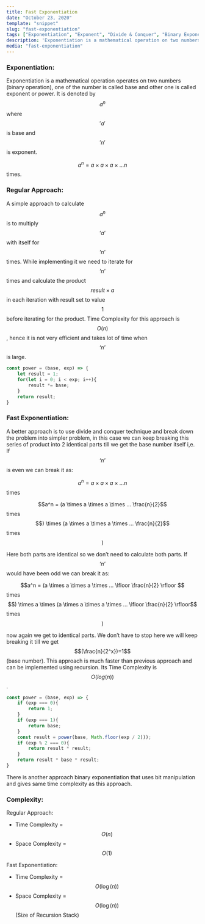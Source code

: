 ```yaml
---
title: Fast Exponentiation
date: "October 23, 2020"
template: "snippet"
slug: "fast-exponentiation"
tags: ["Exponentiation", "Exponent", "Divide & Conquer", "Binary Exponentiation"]
description: 'Exponentiation is a mathematical operation on two numbers (binary operation), one of the number is called base and other one is called exponent or power.'
media: "fast-exponentiation"
---
```


### Exponentiation:
Exponentiation is a mathematical operation operates on two numbers (binary operation), one of the number is called base and other one is called exponent or power. It is denoted by $$a^n$$ where $$'a'$$ is base and $$'n'$$ is exponent.

$$a^n = a \times a \times a \times ... n$$ times.

### Regular Approach:
A simple approach to calculate $$a^n$$ is to multiply $$‘a’$$ with itself for $$‘n’$$ times. While implementing it we need to iterate for $$‘n’$$ times and calculate the product $$result \times a$$ in each iteration with result set to value $$1$$ before iterating for the product. Time Complexity for this approach is $$O(n)$$, hence it is not very efficient and takes lot of time when $$‘n’$$ is large.

```javascript
const power = (base, exp) => {
	let result = 1;
	for(let i = 0; i < exp; i++){
		result *= base;
	}
	return result;
}
```
### Fast Exponentiation:
A better approach is to use divide and conquer technique and break down the problem into simpler problem, in this case we can keep breaking this series of product into 2 identical parts till we get the base number itself i,e.
If $$‘n’$$ is even we can break it as:

$$a^n = a \times a \times a \times ... n$$ times

$$a^n = (a \times a \times a \times ... \frac{n}{2}$$ times$$) \times (a \times a \times a \times ... \frac{n}{2}$$ times$$)$$

Here both parts are identical so we don’t need to calculate both parts. If $$‘n’$$ would have been odd we can break it as:

$$a^n = (a \times a \times a \times ... \lfloor \frac{n}{2} \rfloor $$ times $$) \times a \times (a \times a \times a \times ... \lfloor \frac{n}{2} \rfloor$$ times$$)$$

now again we get to identical parts. We don’t have to stop here we will keep breaking it till we get $$(\frac{n}{2^x})=1$$ (base number). This approach is much faster than previous approach and can be implemented using recursion. Its Time Complexity is $$O(log(n))$$.

```javascript
const power = (base, exp) => {
	if (exp === 0){
		return 1;
	}
	if (exp === 1){
		return base;
	}
	const result = power(base, Math.floor(exp / 2)));
	if (exp % 2 === 0){
		return result * result;
	}
    return result * base * result;
}
```
There is another approach binary exponentiation that uses bit manipulation and gives same time complexity as this approach.

### Complexity:
Regular Approach:
- Time Complexity = $$O(n)$$
- Space Complexity = $$O(1)$$

Fast Exponentiation:
- Time Complexity = $$O(\log(n))$$	
- Space Complexity = $$O(\log(n))$$ (Size of Recursion Stack)
